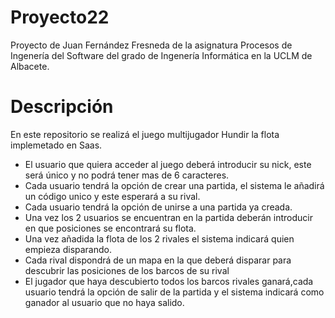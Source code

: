 # Proyecto22
Proyecto de Juan Fernández Fresneda de la asignatura Procesos de Ingenería del Software del grado de Ingenería Informática en la UCLM de Albacete.

# Descripción
En este repositorio se realizá el juego multijugador Hundir la flota implemetado en Saas.

- El usuario que quiera acceder al juego deberá introducir su nick, este será único y no podrá tener mas de 6 caracteres.
- Cada usuario tendrá la opción de crear una partida, el sistema le  añadirá un código unico y este esperará a  su rival.
- Cada usuario tendrá la opción de unirse a una partida ya creada.
- Una vez los 2 usuarios se encuentran en la partida deberán introducir en que posiciones se encontrará su flota.
- Una vez añadida la flota de los 2 rivales el sistema indicará quien empieza disparando.
- Cada rival dispondrá de un mapa en la que deberá disparar para descubrir las posiciones de los barcos de su rival
- El jugador que haya descubierto todos los barcos rivales ganará,cada usuario tendrá la opción de salir de la partida y el sistema indicará como ganador al usuario que no haya salido.
